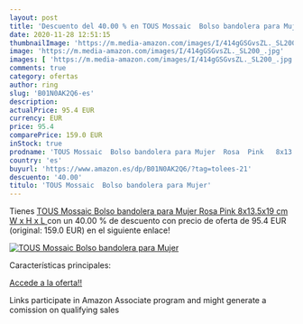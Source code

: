 ```yaml
---
layout: post
title: 'Descuento del 40.00 % en TOUS Mossaic  Bolso bandolera para Mujer'
date: 2020-11-28 12:51:15
thumbnailImage: 'https://m.media-amazon.com/images/I/414gGSGvsZL._SL200_.jpg'
image: 'https://m.media-amazon.com/images/I/414gGSGvsZL._SL200_.jpg'
images: [ 'https://m.media-amazon.com/images/I/414gGSGvsZL._SL200_.jpg' ]
comments: true
category: ofertas
author: ring
slug: 'B01N0AK2Q6-es'
description:
actualPrice: 95.4 EUR
currency: EUR
price: 95.4
comparePrice: 159.0 EUR
inStock: true
prodname: 'TOUS Mossaic  Bolso bandolera para Mujer  Rosa  Pink   8x13.5x19 cm  W x H x L '
country: 'es'
buyurl: 'https://www.amazon.es/dp/B01N0AK2Q6/?tag=tolees-21'
descuento: '40.00'
titulo: 'TOUS Mossaic  Bolso bandolera para Mujer'
---
```


Tienes [TOUS Mossaic  Bolso bandolera para Mujer  Rosa  Pink   8x13.5x19 cm  W x H x L ](https://www.amazon.es/dp/B01N0AK2Q6/?tag=tolees-21) con un 40.00 % de descuento con precio de oferta de 95.4 EUR (original: 159.0 EUR) en el siguiente enlace!

[![TOUS Mossaic  Bolso bandolera para Mujer](https://m.media-amazon.com/images/I/414gGSGvsZL._SL200_.jpg)](https://www.amazon.es/dp/B01N0AK2Q6/?tag=tolees-21)

Características principales:


[Accede a la oferta!!](https://www.amazon.es/dp/B01N0AK2Q6/?tag=tolees-21)

Links participate in Amazon Associate program and might generate a comission on qualifying sales


